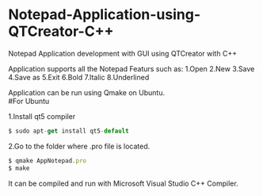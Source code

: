 # Notepad-Application-using-QTCreator-C++

Notepad Application development with GUI using QTCreator with C++

Application supports all the Notepad Featurs such as:
  1.Open
  2.New
  3.Save
  4.Save as
  5.Exit
  6.Bold
  7.Italic
  8.Underlined
 
 Application can be run using Qmake on Ubuntu.\
 #For Ubuntu
  
 1.Install qt5 compiler 
 ```javascript
 $ sudo apt-get install qt5-default
 ```
 2.Go to the folder where .pro file is located.
```javascript 
$ qmake AppNotepad.pro
$ make
``` 
It can be compiled and run with Microsoft Visual Studio C++ Compiler.
